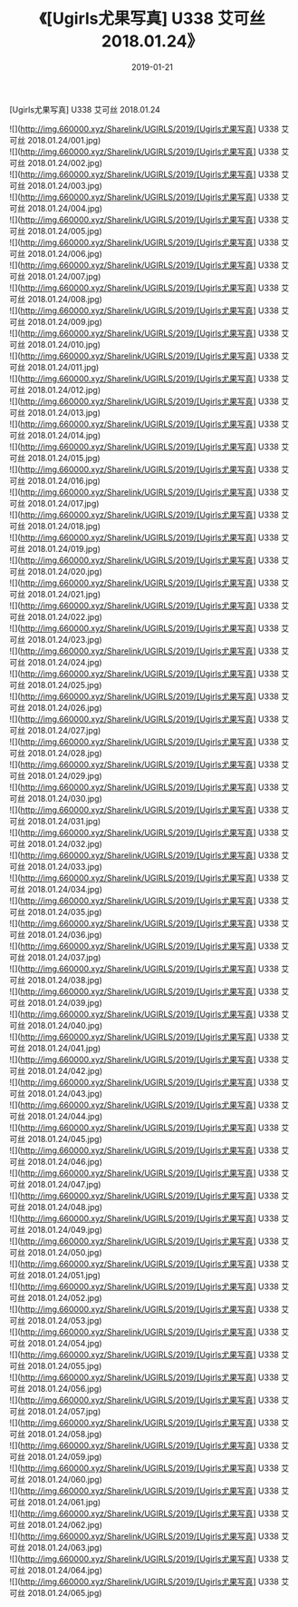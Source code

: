 ﻿---
layout: post
title:  《[Ugirls尤果写真] U338 艾可丝 2018.01.24》
date:   2019-01-21
img: http://img.660000.xyz/Sharelink/UGIRLS/2019/[Ugirls尤果写真] U338 艾可丝 2018.01.24/000.jpg
categories: [美女, 清纯, 唯美]
---

[Ugirls尤果写真] U338 艾可丝 2018.01.24

 ![](http://img.660000.xyz/Sharelink/UGIRLS/2019/[Ugirls尤果写真] U338 艾可丝 2018.01.24/001.jpg) <br>![](http://img.660000.xyz/Sharelink/UGIRLS/2019/[Ugirls尤果写真] U338 艾可丝 2018.01.24/002.jpg) <br>![](http://img.660000.xyz/Sharelink/UGIRLS/2019/[Ugirls尤果写真] U338 艾可丝 2018.01.24/003.jpg) <br>![](http://img.660000.xyz/Sharelink/UGIRLS/2019/[Ugirls尤果写真] U338 艾可丝 2018.01.24/004.jpg) <br>![](http://img.660000.xyz/Sharelink/UGIRLS/2019/[Ugirls尤果写真] U338 艾可丝 2018.01.24/005.jpg) <br>![](http://img.660000.xyz/Sharelink/UGIRLS/2019/[Ugirls尤果写真] U338 艾可丝 2018.01.24/006.jpg) <br>![](http://img.660000.xyz/Sharelink/UGIRLS/2019/[Ugirls尤果写真] U338 艾可丝 2018.01.24/007.jpg) <br>![](http://img.660000.xyz/Sharelink/UGIRLS/2019/[Ugirls尤果写真] U338 艾可丝 2018.01.24/008.jpg) <br>![](http://img.660000.xyz/Sharelink/UGIRLS/2019/[Ugirls尤果写真] U338 艾可丝 2018.01.24/009.jpg) <br>![](http://img.660000.xyz/Sharelink/UGIRLS/2019/[Ugirls尤果写真] U338 艾可丝 2018.01.24/010.jpg) <br>![](http://img.660000.xyz/Sharelink/UGIRLS/2019/[Ugirls尤果写真] U338 艾可丝 2018.01.24/011.jpg) <br>![](http://img.660000.xyz/Sharelink/UGIRLS/2019/[Ugirls尤果写真] U338 艾可丝 2018.01.24/012.jpg) <br>![](http://img.660000.xyz/Sharelink/UGIRLS/2019/[Ugirls尤果写真] U338 艾可丝 2018.01.24/013.jpg) <br>![](http://img.660000.xyz/Sharelink/UGIRLS/2019/[Ugirls尤果写真] U338 艾可丝 2018.01.24/014.jpg) <br>![](http://img.660000.xyz/Sharelink/UGIRLS/2019/[Ugirls尤果写真] U338 艾可丝 2018.01.24/015.jpg) <br>![](http://img.660000.xyz/Sharelink/UGIRLS/2019/[Ugirls尤果写真] U338 艾可丝 2018.01.24/016.jpg) <br>![](http://img.660000.xyz/Sharelink/UGIRLS/2019/[Ugirls尤果写真] U338 艾可丝 2018.01.24/017.jpg) <br>![](http://img.660000.xyz/Sharelink/UGIRLS/2019/[Ugirls尤果写真] U338 艾可丝 2018.01.24/018.jpg) <br>![](http://img.660000.xyz/Sharelink/UGIRLS/2019/[Ugirls尤果写真] U338 艾可丝 2018.01.24/019.jpg) <br>![](http://img.660000.xyz/Sharelink/UGIRLS/2019/[Ugirls尤果写真] U338 艾可丝 2018.01.24/020.jpg) <br>![](http://img.660000.xyz/Sharelink/UGIRLS/2019/[Ugirls尤果写真] U338 艾可丝 2018.01.24/021.jpg) <br>![](http://img.660000.xyz/Sharelink/UGIRLS/2019/[Ugirls尤果写真] U338 艾可丝 2018.01.24/022.jpg) <br>![](http://img.660000.xyz/Sharelink/UGIRLS/2019/[Ugirls尤果写真] U338 艾可丝 2018.01.24/023.jpg) <br>![](http://img.660000.xyz/Sharelink/UGIRLS/2019/[Ugirls尤果写真] U338 艾可丝 2018.01.24/024.jpg) <br>![](http://img.660000.xyz/Sharelink/UGIRLS/2019/[Ugirls尤果写真] U338 艾可丝 2018.01.24/025.jpg) <br>![](http://img.660000.xyz/Sharelink/UGIRLS/2019/[Ugirls尤果写真] U338 艾可丝 2018.01.24/026.jpg) <br>![](http://img.660000.xyz/Sharelink/UGIRLS/2019/[Ugirls尤果写真] U338 艾可丝 2018.01.24/027.jpg) <br>![](http://img.660000.xyz/Sharelink/UGIRLS/2019/[Ugirls尤果写真] U338 艾可丝 2018.01.24/028.jpg) <br>![](http://img.660000.xyz/Sharelink/UGIRLS/2019/[Ugirls尤果写真] U338 艾可丝 2018.01.24/029.jpg) <br>![](http://img.660000.xyz/Sharelink/UGIRLS/2019/[Ugirls尤果写真] U338 艾可丝 2018.01.24/030.jpg) <br>![](http://img.660000.xyz/Sharelink/UGIRLS/2019/[Ugirls尤果写真] U338 艾可丝 2018.01.24/031.jpg) <br>![](http://img.660000.xyz/Sharelink/UGIRLS/2019/[Ugirls尤果写真] U338 艾可丝 2018.01.24/032.jpg) <br>![](http://img.660000.xyz/Sharelink/UGIRLS/2019/[Ugirls尤果写真] U338 艾可丝 2018.01.24/033.jpg) <br>![](http://img.660000.xyz/Sharelink/UGIRLS/2019/[Ugirls尤果写真] U338 艾可丝 2018.01.24/034.jpg) <br>![](http://img.660000.xyz/Sharelink/UGIRLS/2019/[Ugirls尤果写真] U338 艾可丝 2018.01.24/035.jpg) <br>![](http://img.660000.xyz/Sharelink/UGIRLS/2019/[Ugirls尤果写真] U338 艾可丝 2018.01.24/036.jpg) <br>![](http://img.660000.xyz/Sharelink/UGIRLS/2019/[Ugirls尤果写真] U338 艾可丝 2018.01.24/037.jpg) <br>![](http://img.660000.xyz/Sharelink/UGIRLS/2019/[Ugirls尤果写真] U338 艾可丝 2018.01.24/038.jpg) <br>![](http://img.660000.xyz/Sharelink/UGIRLS/2019/[Ugirls尤果写真] U338 艾可丝 2018.01.24/039.jpg) <br>![](http://img.660000.xyz/Sharelink/UGIRLS/2019/[Ugirls尤果写真] U338 艾可丝 2018.01.24/040.jpg) <br>![](http://img.660000.xyz/Sharelink/UGIRLS/2019/[Ugirls尤果写真] U338 艾可丝 2018.01.24/041.jpg) <br>![](http://img.660000.xyz/Sharelink/UGIRLS/2019/[Ugirls尤果写真] U338 艾可丝 2018.01.24/042.jpg) <br>![](http://img.660000.xyz/Sharelink/UGIRLS/2019/[Ugirls尤果写真] U338 艾可丝 2018.01.24/043.jpg) <br>![](http://img.660000.xyz/Sharelink/UGIRLS/2019/[Ugirls尤果写真] U338 艾可丝 2018.01.24/044.jpg) <br>![](http://img.660000.xyz/Sharelink/UGIRLS/2019/[Ugirls尤果写真] U338 艾可丝 2018.01.24/045.jpg) <br>![](http://img.660000.xyz/Sharelink/UGIRLS/2019/[Ugirls尤果写真] U338 艾可丝 2018.01.24/046.jpg) <br>![](http://img.660000.xyz/Sharelink/UGIRLS/2019/[Ugirls尤果写真] U338 艾可丝 2018.01.24/047.jpg) <br>![](http://img.660000.xyz/Sharelink/UGIRLS/2019/[Ugirls尤果写真] U338 艾可丝 2018.01.24/048.jpg) <br>![](http://img.660000.xyz/Sharelink/UGIRLS/2019/[Ugirls尤果写真] U338 艾可丝 2018.01.24/049.jpg) <br>![](http://img.660000.xyz/Sharelink/UGIRLS/2019/[Ugirls尤果写真] U338 艾可丝 2018.01.24/050.jpg) <br>![](http://img.660000.xyz/Sharelink/UGIRLS/2019/[Ugirls尤果写真] U338 艾可丝 2018.01.24/051.jpg) <br>![](http://img.660000.xyz/Sharelink/UGIRLS/2019/[Ugirls尤果写真] U338 艾可丝 2018.01.24/052.jpg) <br>![](http://img.660000.xyz/Sharelink/UGIRLS/2019/[Ugirls尤果写真] U338 艾可丝 2018.01.24/053.jpg) <br>![](http://img.660000.xyz/Sharelink/UGIRLS/2019/[Ugirls尤果写真] U338 艾可丝 2018.01.24/054.jpg) <br>![](http://img.660000.xyz/Sharelink/UGIRLS/2019/[Ugirls尤果写真] U338 艾可丝 2018.01.24/055.jpg) <br>![](http://img.660000.xyz/Sharelink/UGIRLS/2019/[Ugirls尤果写真] U338 艾可丝 2018.01.24/056.jpg) <br>![](http://img.660000.xyz/Sharelink/UGIRLS/2019/[Ugirls尤果写真] U338 艾可丝 2018.01.24/057.jpg) <br>![](http://img.660000.xyz/Sharelink/UGIRLS/2019/[Ugirls尤果写真] U338 艾可丝 2018.01.24/058.jpg) <br>![](http://img.660000.xyz/Sharelink/UGIRLS/2019/[Ugirls尤果写真] U338 艾可丝 2018.01.24/059.jpg) <br>![](http://img.660000.xyz/Sharelink/UGIRLS/2019/[Ugirls尤果写真] U338 艾可丝 2018.01.24/060.jpg) <br>![](http://img.660000.xyz/Sharelink/UGIRLS/2019/[Ugirls尤果写真] U338 艾可丝 2018.01.24/061.jpg) <br>![](http://img.660000.xyz/Sharelink/UGIRLS/2019/[Ugirls尤果写真] U338 艾可丝 2018.01.24/062.jpg) <br>![](http://img.660000.xyz/Sharelink/UGIRLS/2019/[Ugirls尤果写真] U338 艾可丝 2018.01.24/063.jpg) <br>![](http://img.660000.xyz/Sharelink/UGIRLS/2019/[Ugirls尤果写真] U338 艾可丝 2018.01.24/064.jpg) <br>![](http://img.660000.xyz/Sharelink/UGIRLS/2019/[Ugirls尤果写真] U338 艾可丝 2018.01.24/065.jpg) <br>